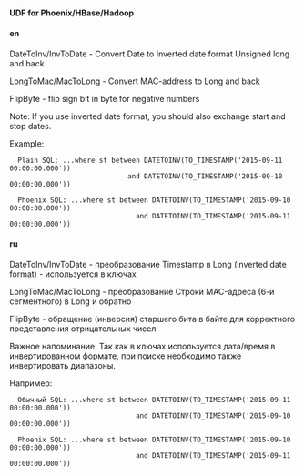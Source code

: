 #### UDF for Phoenix/HBase/Hadoop

#### en

DateToInv/InvToDate - Convert Date to Inverted date format Unsigned long and back

LongToMac/MacToLong - Convert MAC-address to Long and back

FlipByte - flip sign bit in byte for negative numbers 

Note: If you use inverted date format, you should also exchange start and stop dates. 

Example:
``` 
  Plain SQL: ...where st between DATETOINV(TO_TIMESTAMP('2015-09-11 00:00:00.000')) 
                             and DATETOINV(TO_TIMESTAMP('2015-09-10 00:00:00.000'))
```
```                               
  Phoenix SQL: ...where st between DATETOINV(TO_TIMESTAMP('2015-09-10 00:00:00.000')) 
                               and DATETOINV(TO_TIMESTAMP('2015-09-11 00:00:00.000'))
```

#### ru

DateToInv/InvToDate - преобразование Timestamp в Long (inverted date format) - используется в ключах

LongToMac/MacToLong - преобразование Строки MAC-адреса (6-и сегментного) в Long и обратно

FlipByte - обращение (инверсия) старшего бита в байте для корректного представления отрицательных чисел

Важное напоминание: Так как в ключах используется дата/время в инвертированном формате,
при поиске необходимо также инвертировать диапазоны. 

Например:
``` 
  Обычный SQL: ...where st between DATETOINV(TO_TIMESTAMP('2015-09-11 00:00:00.000')) 
                               and DATETOINV(TO_TIMESTAMP('2015-09-10 00:00:00.000'))
```
```                               
  Phoenix SQL: ...where st between DATETOINV(TO_TIMESTAMP('2015-09-10 00:00:00.000')) 
                               and DATETOINV(TO_TIMESTAMP('2015-09-11 00:00:00.000'))
```

